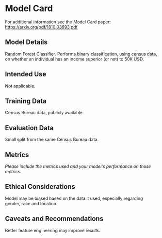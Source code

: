 # Model Card

For additional information see the Model Card paper: https://arxiv.org/pdf/1810.03993.pdf

## Model Details
Random Forest Classifier. Performs binary classification, using census data, on whether an individual has an income superior (or not) to 50K USD.

## Intended Use
Not applicable.

## Training Data
Census Bureau data, publicly available.

## Evaluation Data
Small split from the same Census Bureau data.

## Metrics
_Please include the metrics used and your model's performance on those metrics._

## Ethical Considerations
Model may be biased based on the data it used, especially regarding gender, race and location.

## Caveats and Recommendations
Better feature engineering may improve results.
